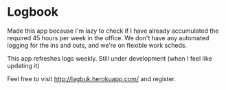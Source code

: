 # Logbook

Made this app because I'm lazy to check if I have already accumulated the required 45 hours per week in the office. We don't have any automated logging for the ins and outs, and we're on flexible work scheds.

This app refreshes logs weekly. Still under development (when I feel like updating it)

Feel free to visit http://lagbuk.herokuapp.com/ and register.
